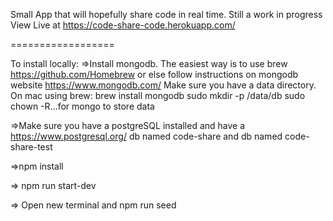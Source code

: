 Small App that will hopefully share code in real time. Still a work in progress
View Live at https://code-share-code.herokuapp.com/

==================

To install locally:
=>Install mongodb. 
The easiest way is to use brew https://github.com/Homebrew
or else follow instructions on mongodb website https://www.mongodb.com/
Make sure you have a data directory. 
On mac using brew:
  brew install mongodb
  sudo mkdir -p /data/db
  sudo chown -R...for mongo to store data

=>Make sure you have a postgreSQL installed and have a https://www.postgresql.org/
db named code-share and db named code-share-test

=>npm install

=> npm run start-dev

=> Open new terminal and npm run seed




